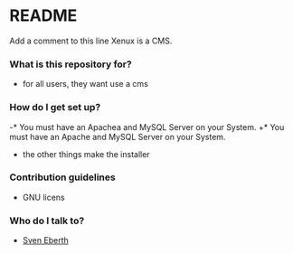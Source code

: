 # README #
 
Add a comment to this line
 Xenux is a CMS.
 
 ### What is this repository for? ###
 
 * for all users, they want use a cms
 
 ### How do I get set up? ###
 
-* You must have an Apachea and MySQL Server on your System.
+* You must have an Apache and MySQL Server on your System.
 * the other things make the installer
 
 ### Contribution guidelines ###
 
 * GNU licens
 
 ### Who do I talk to? ###
 
 * [Sven Eberth](mailto:mail@sven-eberth.de.hm)